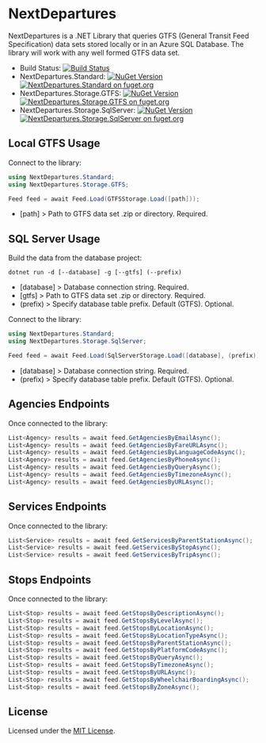 # NextDepartures

NextDepartures is a .NET Library that queries GTFS (General Transit Feed Specification) data sets stored locally or in an Azure SQL Database. The library will work with any well formed GTFS data set.

* Build Status: [![Build Status](https://dev.azure.com/philvessey/NextDepartures/_apis/build/status/philvessey.NextDepartures?branchName=master)](https://dev.azure.com/philvessey/NextDepartures/_build/latest?definitionId=2&branchName=master)
* NextDepartures.Standard: [![NuGet Version](https://img.shields.io/nuget/v/NextDepartures.Standard.svg?style=flat)](https://www.nuget.org/packages/NextDepartures.Standard/) [![NextDepartures.Standard on fuget.org](https://www.fuget.org/packages/NextDepartures.Standard/badge.svg)](https://www.fuget.org/packages/NextDepartures.Standard)
* NextDepartures.Storage.GTFS: [![NuGet Version](https://img.shields.io/nuget/v/NextDepartures.Storage.GTFS.svg?style=flat)](https://www.nuget.org/packages/NextDepartures.Storage.GTFS/) [![NextDepartures.Storage.GTFS on fuget.org](https://www.fuget.org/packages/NextDepartures.Storage.GTFS/badge.svg)](https://www.fuget.org/packages/NextDepartures.Storage.GTFS)
* NextDepartures.Storage.SqlServer: [![NuGet Version](https://img.shields.io/nuget/v/NextDepartures.Storage.SqlServer.svg?style=flat)](https://www.nuget.org/packages/NextDepartures.Storage.SqlServer/) [![NextDepartures.Storage.SqlServer on fuget.org](https://www.fuget.org/packages/NextDepartures.Storage.SqlServer/badge.svg)](https://www.fuget.org/packages/NextDepartures.Storage.SqlServer)

## Local GTFS Usage

Connect to the library:

```csharp
using NextDepartures.Standard;
using NextDepartures.Storage.GTFS;

Feed feed = await Feed.Load(GTFSStorage.Load([path]));
```

* [path] > Path to GTFS data set .zip or directory. Required.

## SQL Server Usage

Build the data from the database project:

```
dotnet run -d [--database] -g [--gtfs] (--prefix)
```

* [database] > Database connection string. Required.
* [gtfs] > Path to GTFS data set .zip or directory. Required.
* (prefix) > Specify database table prefix. Default (GTFS). Optional.

Connect to the library:

```csharp
using NextDepartures.Standard;
using NextDepartures.Storage.SqlServer;

Feed feed = await Feed.Load(SqlServerStorage.Load([database], (prefix)));
```

* [database] > Database connection string. Required.
* (prefix) > Specify database table prefix. Default (GTFS). Optional.

## Agencies Endpoints

Once connected to the library:

```csharp
List<Agency> results = await feed.GetAgenciesByEmailAsync();
List<Agency> results = await feed.GetAgenciesByFareURLAsync();
List<Agency> results = await feed.GetAgenciesByLanguageCodeAsync();
List<Agency> results = await feed.GetAgenciesByPhoneAsync();
List<Agency> results = await feed.GetAgenciesByQueryAsync();
List<Agency> results = await feed.GetAgenciesByTimezoneAsync();
List<Agency> results = await feed.GetAgenciesByURLAsync();
```

## Services Endpoints

Once connected to the library:

```csharp
List<Service> results = await feed.GetServicesByParentStationAsync();
List<Service> results = await feed.GetServicesByStopAsync();
List<Service> results = await feed.GetServicesByTripAsync();
```

## Stops Endpoints

Once connected to the library:

```csharp
List<Stop> results = await feed.GetStopsByDescriptionAsync();
List<Stop> results = await feed.GetStopsByLevelAsync();
List<Stop> results = await feed.GetStopsByLocationAsync();
List<Stop> results = await feed.GetStopsByLocationTypeAsync();
List<Stop> results = await feed.GetStopsByParentStationAsync();
List<Stop> results = await feed.GetStopsByPlatformCodeAsync();
List<Stop> results = await feed.GetStopsByQueryAsync();
List<Stop> results = await feed.GetStopsByTimezoneAsync();
List<Stop> results = await feed.GetStopsByURLAsync();
List<Stop> results = await feed.GetStopsByWheelchairBoardingAsync();
List<Stop> results = await feed.GetStopsByZoneAsync();
```

## License

Licensed under the [MIT License](./LICENSE).